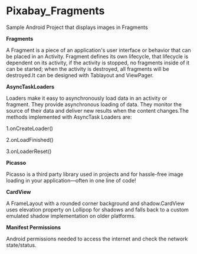 # Pixabay_Fragments
Sample Android Project that displays images in Fragments


**Fragments**

A Fragment is a piece of an application's user interface or behavior that can be placed in an Activity. Fragment defines its own lifecycle,
that lifecycle is dependent on its activity, if the activity is stopped, no fragments inside of it can be started; when the activity 
is destroyed, all fragments will be destroyed.It can be designed with Tablayout and ViewPager.


**AsyncTaskLoaders**


Loaders make it easy to asynchronously load data in an activity or fragment. They provide asynchronous loading of data. 
They monitor the source of their data and deliver new results when the content changes.The methods implemented with AsyncTask Loaders are:

1.onCreateLoader()

2.onLoadFinished()

3.onLoaderReset()

**Picasso**


Picasso is a third party library used in projects and for hassle-free image loading in your application—often in one line of code!

**CardView**


A FrameLayout with a rounded corner background and shadow.CardView uses elevation property on Lollipop for shadows and falls back to a 
custom emulated shadow implementation on older platforms.


**Manifest Permissions**


Android permissions needed to access the internet and check the network state/status. 

